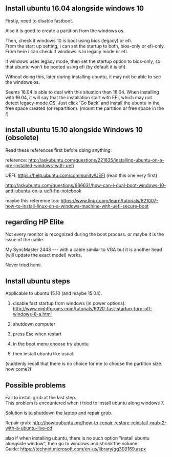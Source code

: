 Install ubuntu 16.04 alongside windows 10
------------------------------------------

Firstly, need to disable fastboot.

Also it is good to create a partition from the windows os.

Then, check if windows 10 is boot using bios (legacy) or efi.  
From the start up setting, i can set the startup to both, bios-only or efi-only.
From here i can check if windows is in legacy mode or efi.

If windows uses legacy mode, then set the startup option to bios-only,
so that ubuntu won't be booted using efi (by default it is efi).

Without doing this, later during installing ubuntu,
it may not be able to see the windows os.

Seems 16.04 is able to deal with this situation than 18.04.
When installing with 16.04, it will say that the installation start with EFI, which may not detect legacy-mode OS.
Just click 'Go Back' and install the ubuntu in the free space created (or repartition).
(mount the partition or free space in the /)


install ubuntu 15.10 alongside Windows 10 (obsolete)
-----------------------------------------

Read these references first before doing anything:

reference: http://askubuntu.com/questions/221835/installing-ubuntu-on-a-pre-installed-windows-with-uefi  

UEFI: https://help.ubuntu.com/community/UEFI (read this one very first)

http://askubuntu.com/questions/666631/how-can-i-dual-boot-windows-10-and-ubuntu-on-a-uefi-hp-notebook

maybe this reference too: https://www.linux.com/learn/tutorials/821007-how-to-install-linux-on-a-windows-machine-with-uefi-secure-boot


regarding HP Elite
----------------------

Not every monitor is recognized during the boot process. or maybe it is the issue of the cable.

My SyncMaster 2443 --- with a cable similar to VGA but it is another head (will update the exact model) works.

Never tried hdmi.


Install ubuntu steps
----------------

Applicable to ubuntu 15.10 (and maybe 15.04).

1. disable fast startup from windows (in power options): http://www.eightforums.com/tutorials/6320-fast-startup-turn-off-windows-8-a.html

2. shutdown computer

3. press Esc when restart

4. in the boot menu choose try ubuntu 

5. then install ubuntu like usual 

(suddenly recall that there is no choice for me to choose the partition size. how come?)


Possible problems
---------------------

Fail to install grub at the last step.  
This problem is encountered when i tried to install ubuntu along windows 7.

Solution is to shutdown the laptop and repair grub.

Repair grub: http://howtoubuntu.org/how-to-repair-restore-reinstall-grub-2-with-a-ubuntu-live-cd

also if when installing ubuntu, there is no such option "install ubuntu alongside window", 
then go to windows and shrink the volume.  
Guide: https://technet.microsoft.com/en-us/library/gg309169.aspx
